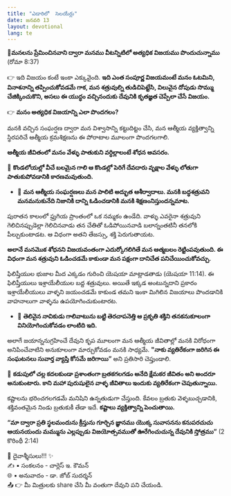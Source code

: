 ```yaml
---
title: "ఎడారిలో  సెలయేర్లు"
date: జనవరి 13
layout: devotional
lang: te
---
```



**📖మనలను ప్రేమించినవాని ద్వారా మనము వీటన్నిటిలో అత్యధిక విజయము పొందుచున్నాము**
(రోమా 8:37)

👉 ఇది విజయం కంటే ఇంకా ఎక్కువైంది. 
**ఇది ఎంత సంపూర్ణ విజయమంటే మనం ఓటమిని, వినాశనాన్ని తప్పించుకోవడమే గాక, మన శత్రువుల్ని తుడిచిపెట్టేసి, విలువైన దోపుడు సొమ్ము చేజిక్కించుకొని, అసలు ఈ యుద్ధం వచ్చినందుకు దేవునికి కృతజ్ఞత చెప్పేలా చేసే విజయం.** 

👉 **మనం అత్యధిక విజయాన్ని ఎలా పొందగలం?**

 మనకి వచ్చిన సంఘర్షణ ద్వారా మన విశ్వాసాన్ని కట్టుదిట్టం చేసి, మన ఆత్మీయ వ్యక్తిత్వాన్ని స్థిరపరిచే ఆత్మీయ క్రమశిక్షణను ఈ పోరాటాల మూలంగా పొందగలగాలి. 

**ఆత్మీయ జీవితంలో మనం వేళ్ళు పాతుకుని వర్ధిల్లాలంటే శోధన అవసరం.** 

🔺 **కొండలోయల్లో వీచే బలమైన గాలి ఆ కొండల్లో పెరిగే దేవదారు వృక్షాల వేళ్ళు లోతుగా పాతుకుపోవడానికి కారణమవుతుంది.**

- 🔹 **మన ఆత్మీయ సంఘర్షణలు మన పాలిటి అద్భుత ఆశీర్వాదాలు. మనకి బద్ధశత్రువని మనమనుకునేది నిజానికి దాన్ని ఓడించడానికి మనకి శిక్షణంనిస్తుందన్నమాట.**

 పురాతన కాలంలో ఫ్రుగియ ప్రాంతంలో ఒక నమ్మకం ఉండేది. వాళ్ళు ఎవరైనా శత్రువుని గెలిచినప్పుడెల్లా గెలిచినవాడు తన చేతితో ఓడిపోయినవాడి బలాన్నంతటినీ తనలోకి పీల్చుకుంటాడట. ఆ విధంగా అతని తేజస్సు, శక్తి పెరుగుతాయట. 

**అలానే మనమొక శోధనని విజయవంతంగా ఎదుర్కోగలిగితే మన ఆత్మబలం రెట్టింపవుతుంది. ఈ విధంగా మన శత్రువుని ఓడించడమే కాకుండా మన పక్షంగా దానిచేత పనిచేయించుకోవచ్చు.**

 ఫిలిష్తీయుల భుజాల మీద ఎక్కడం గురించి యెషయా మాట్లాడతాడు (యెషయా 11:14). ఈ ఫిలిష్తీయులు ఇశ్రాయేలీయుల బద్ద శత్రువులు. అయితే ఇక్కడ అంటున్నదాని ప్రకారం ఇశ్రాయేలీయులు వాళ్ళని జయంచడమే కాకుండ తమని ఇంకా మిగిలిన విజయాలు పొందడానికి వాహనాలుగా వాళ్ళను ఉపయోగించుకుంటారట. 

- 🔹 **తెలివైన నావికుడు గాలివాటును బట్టి తెరచాపనెత్తి ఆ ప్రకృతి శక్తిని తనకనుకూలంగా వినియోగించుకోవడం లాంటిది ఇది.**

 అలాగే జయాన్ననుగ్రహించే దేవుని కృప మూలంగా మన ఆత్మీయ జీవితాల్లో మనకి విరోధంగా అనిపించేవాటిని అనుకూలంగా మార్చుకోవడం మనకి సాధ్యమే. **"నాకు వ్యతిరేకంగా జరిగిన ఈ సంఘటనలు సువార్త వ్యాప్తి కోసమే జరిగాయి”** అని ప్రతిసారి చెప్తుండాలి.

🔺 **కడుపులో చల్ల కదలకుండా ప్రశాంతంగా బ్రతకగలగడం అనేది క్షేమకర జీవితం అని అందరూ అనుకుంటారు. కాని మహా పురుషులైన వాళ్ళ జీవితాలు ఇందుకు వ్యతిరేకంగా చెపుతున్నాయి.** 

కష్టాలను భరించగలగడమే మనిషిని ఉన్నతుడుగా చేస్తుంది.  కేవలం బ్రతుకు వెళ్ళబుచ్చడానికి, శక్తివంతమైన నిండు బ్రతుకుకీ తేడా ఇదే. 
**కష్టాలు వ్యక్తిత్వాన్ని పెంచుతాయి.**

**“మా ద్వారా ప్రతి స్థలమందును క్రీస్తును గూర్చిన జ్ఞానము యొక్క సువాసనను కనుపరచుచు ఆయనయందు మమ్మును ఎల్లప్పుడు విజయోత్సవముతో ఊరేగించుచున్న దేవునికి స్తోత్రము”**
 (2 కొరింథీ 2:14)

<div class="blessing">🙏 <span class="bless-text">దైవాశ్శీసులు!!!</span> ✨</div>

<div class="credit">✍️ <span class="credit-text">▪ సంకలనం - చార్లెస్ ఇ. కౌమన్</span></div>
<div class="credit">🌐 <span class="credit-text">▪ అనువాదం - డా. జోబ్ సుదర్శన్</span></div>


<div class="share">📤 👉 <span class="share-text">మీ మిత్రులకు share చేసి మీ వంతుగా దేవుని పని చేయండి.</span></div>
